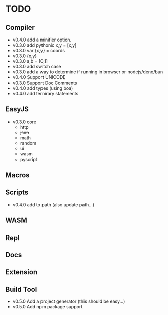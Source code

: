 # TODO

## Compiler
- v0.4.0 add a minifier option.
- v0.3.0 add pythonic x,y = [x,y]
- v0.3.0 var {x,y} = coords
- v0.3.0 {x,y} 
- v0.3.0 a,b = [0,1]
- v0.3.0 add switch case
- v0.3.0 add a way to determine if running in browser or nodejs/deno/bun
- v0.4.0 Support UNICODE 
- v0.3.0 Support Doc Comments
- v0.4.0 add types (using boa)
- v0.4.0 add ternirary statements

## EasyJS
- v0.3.0 core
    - http
    - ~~json~~
    - math
    - random
    - ui
    - wasm
    - pyscript

## Macros

## Scripts
- v0.4.0 add to path (also update path...)

## WASM

## Repl

## Docs

## Extension

## Build Tool
- v0.5.0 Add a project generator (this should be easy...)
- v0.5.0 Add npm package support.